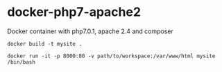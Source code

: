 # docker-php7-apache2

Docker container with php7.0.1, apache 2.4 and composer 

    docker build -t mysite .
  
    docker run -it -p 8000:80 -v path/to/workspace:/var/www/html mysite /bin/bash
